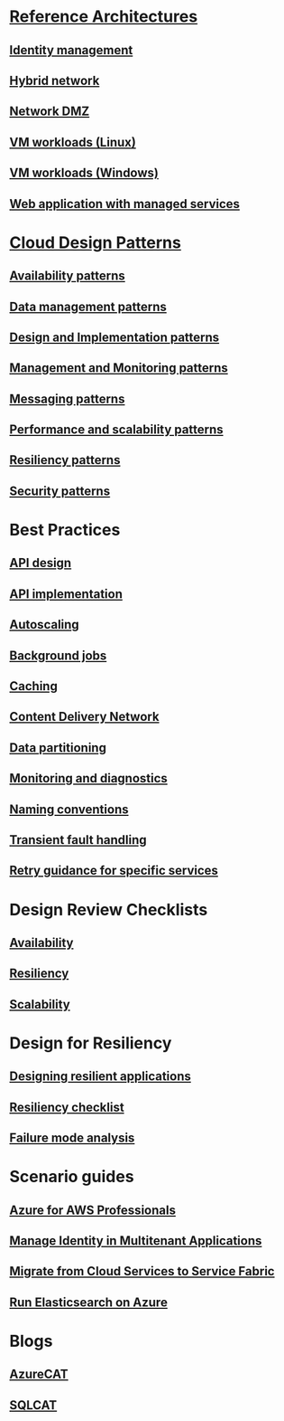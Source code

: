 # [Reference Architectures](./reference-architectures/index.md)
## [Identity management](./reference-architectures/identity/index.md)
## [Hybrid network](./reference-architectures/hybrid-networking/index.md)
## [Network DMZ](./reference-architectures/dmz/index.md)
## [VM workloads (Linux)](./reference-architectures/virtual-machines-linux/index.md)
## [VM workloads (Windows)](./reference-architectures/virtual-machines-windows/index.md)
## [Web application with managed services](./reference-architectures/managed-web-app/index.md)

# [Cloud Design Patterns](./patterns/index.md)
## [Availability patterns](./patterns/category/availability.md)
## [Data management patterns](./patterns/category/data-management.md)
## [Design and Implementation patterns](./patterns/category/design-implementation.md)
## [Management and Monitoring patterns](./patterns/category/management-monitoring.md)
## [Messaging patterns](./patterns/category/messaging.md)
## [Performance and scalability patterns](./patterns/category/performance-scalability.md)
## [Resiliency patterns](./patterns/category/resiliency.md)
## [Security patterns](./patterns/category/security.md)

# Best Practices
## [API design](./best-practices/api-design.md)
## [API implementation](./best-practices/api-implementation.md)
## [Autoscaling](./best-practices/auto-scaling.md)
## [Background jobs](./best-practices/background-jobs.md)
## [Caching](./best-practices/caching.md)
## [Content Delivery Network](./best-practices/cdn.md)
## [Data partitioning](./best-practices/data-partitioning.md)
## [Monitoring and diagnostics](./best-practices/monitoring.md)
## [Naming conventions](./best-practices/naming-conventions.md)
## [Transient fault handling](./best-practices/transient-faults.md)
## [Retry guidance for specific services](./best-practices/retry-service-specific.md)

# Design Review Checklists
## [Availability](./checklist/availability.md)
## [Resiliency](./checklist/resiliency.md)
## [Scalability](./checklist/scalability.md)

# Design for Resiliency
## [Designing resilient applications](./resiliency/index.md)
## [Resiliency checklist](./checklist/resiliency.md)
## [Failure mode analysis](./resiliency/failure-mode-analysis.md)

# Scenario guides
## [Azure for AWS Professionals](./aws-professional/index.md)
## [Manage Identity in Multitenant Applications](./multitenant-identity/index.md)
## [Migrate from Cloud Services to Service Fabric](./service-fabric/migrate-from-cloud-services.md)
## [Run Elasticsearch on Azure](./elasticsearch/index.md)

# Blogs
## [AzureCAT](https://blogs.msdn.microsoft.com/azurecat/)
## [SQLCAT](https://blogs.msdn.microsoft.com/sqlcat/)